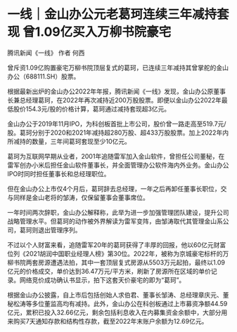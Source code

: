 # 一线｜金山办公元老葛珂连续三年减持套现 曾1.09亿买入万柳书院豪宅

腾讯新闻《一线》 作者 何西

曾斥资1.09亿购置豪宅万柳书院顶层复式的葛珂，已连续三年减持其曾掌舵的金山办公（688111.SH）股票。

根据最新出炉的金山办公2022年年报，腾讯新闻《一线》发现，金山办公原董事长兼总经理葛珂，在2022年再次减持近200万股股票。即便以金山办公2022年最低股价154.3元/股的价格计算，葛珂通过减持套现超3亿元。

金山办公于2019年11月IPO，为科创板首批上市公司，股价曾一路走高至519.7元/股。葛珂分别于2020和2021年减持超280万股、超433万股股票。加上2022年内所减持的数量，三年间葛珂套现至少10亿元。

葛珂为互联网早期从业者，2001年追随雷军加入金山软件，曾担任公司董秘，在雷军创办小米后担任金山软件董事长，并全面管理办公软件海内外业务。金山办公IPO时同时担任董事长和总经理职位。

但在金山办公上市仅4个月后，葛珂辞去总经理，一年之后再卸任董事长职位，交与同样是金山老将的邹涛，仅保留董事会董事席位。

一年时间两次辞职，金山办公解释称，此举为进一步加强管理团队建设，提升公司战略管理水平。但葛珂的动作被外界解读为雷军变阵，由邹涛取代其管理金山系公司，葛珂则退出管理序列。

不过以个人财富来看，追随雷军20年的葛珂获得了丰厚的回报，他以60亿元财富位列《2021胡润中国职业经理人榜》第30位。2022年，被称为京城豪宅标杆的万柳书院两套房源遭遇法拍，其中一套顶层复式房源从5503万元起拍，最终以1.09亿元的价格成交，单价达到36.47万元/平方米，刷新了房源所在区域的单价记录。网络竞价成功确认书显示，拍下这套天价豪宅的即为“葛珂”。

根据金山办公披露，自上市后包括创始人求伯君、董事长邹涛、总经理章庆元、董秘松涛等多位董监高均有减持。此外，金山办公在科创板通过上市募资净额44.59亿元，累积已投入32.66亿元，剩余包括利息收入在内募集资金余额中，大部分用来购买7天通知存款和结构性存款，截至2022年末账户余额为12.69亿元。

